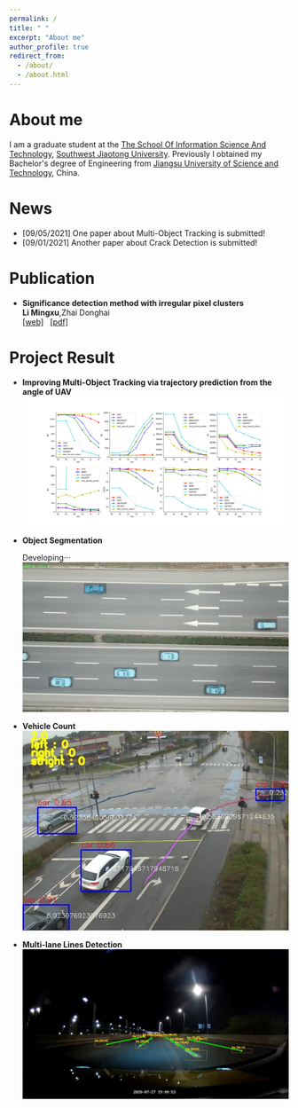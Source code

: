 ```yaml
---
permalink: /
title: " "
excerpt: "About me"
author_profile: true
redirect_from: 
  - /about/
  - /about.html
---
```


About me
========
I am a graduate student at the [The School Of Information Science And Technology](http://sist.swjtu.edu.cn/index.do?action=index), [Southwest Jiaotong University](https://www.swjtu.edu.cn/). Previously I obtained my  Bachelor's degree of Engineering  from [Jiangsu University of Science and Technology](https://www.just.edu.cn/), China.


News 
========
- [09/05/2021] One paper about Multi-Object Tracking is submitted! 
- [09/01/2021] Another paper about Crack Detection is submitted! 



Publication  
========

-  <b>Significance detection method with irregular pixel clusters</b><br />
   <b>Li Mingxu</b>,Zhai Donghai <br />
	  [[web]](http://www.cjig.cn/jig/ch/reader/view_abstract.aspx?file_no=20200909&flag=1)  &nbsp;  [[pdf]](/files/paper.pdf)

Project Result 
========

-  <b>Improving Multi-Object Tracking via trajectory prediction from the angle of UAV </b><br/>
![MOT](../images/mot.jpg)

-  <b>Object Segmentation</b><br/>

	Developing···
![Object Segmentation](../images/Segmentation.JPG)


-  <b>Vehicle Count</b><br/>
 ![car_count](../images/car_count.JPG)
 
-  <b>Multi-lane Lines Detection</b><br/>
 ![Multi-lane_Lines_Detection](../images/Multi-lane_Lines_Detection.JPG)




  
    


